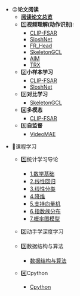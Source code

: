 * :pensive:**论文阅读**
    * [**阅读论文总览**](README.md)
    * :one:**视频理解(动作识别)**:
        * [CLIP-FSAR](md/CLIP-FSAR.md)
        * [SloshNet](md/SloshNet.md)
        * [FR_Head](md/FR_Head.md)
        * [SkeletonGCL](md/SkeletonGCL.md)
        * [AIM](md/AIM.md)
        * [TRX](md/TRX.md)
    * :two:**小样本学习**
        * [CLIP-FSAR](md/CLIP-FSAR.md)
        * [SloshNet](md/SloshNet.md)
    * :three:**对比学习**
        * [SkeletonGCL](md/SkeletonGCL.md)
    * :four:**多模态**
        * [CLIP-FSAR](md/CLIP-FSAR.md)
    * :five:**自监督**
        * [VideoMAE](md/VideoMAE.md)

- :thinking:课程学习

  - :one:统计学习导论
    - [1.数学基础](study/1.Intro_Math.md)
    - [2.线性回归](study/2.LinearRegression.md)
    - [3.线性分类](study/3.LinearClassification.md)
    - [4.降维](study/4.DimentionReduction.md)
    - [5.支持向量机](study/5.SVM.md)
    - [6.指数族分布](study/6.Exponentialfamily.md)
    - [7.概率图模型](study/7.PGMIntro.md)

  - :two:动手学深度学习
  
  - :three:数据结构与算法
    - [数据结构与算法](others/数据结构与算法.md)
  
  - :four:Cpython
    - [Cpython](others/python特性.md)